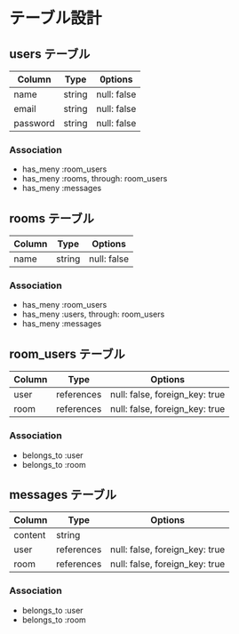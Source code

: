 # テーブル設計

## users テーブル

| Column   | Type        | 0ptions          |
| ------   | ----------- | ---------------- |
| name     | string      | null: false      |
| email    | string      | null: false      |
| password | string      | null: false      |

### Association

- has_meny :room_users
- has_meny :rooms, through: room_users
- has_meny :messages

## rooms テーブル

| Column | Type   | Options     |
| ------ | ------ | ----------- |
| name   | string | null: false |

### Association

- has_meny :room_users
- has_meny :users, through: room_users
- has_meny :messages

## room_users テーブル

| Column | Type       | Options                        |
| ------ | ---------- | ------------------------------ |
| user   | references | null: false, foreign_key: true |
| room   | references | null: false, foreign_key: true |

### Association

- belongs_to :user
- belongs_to :room

## messages テーブル

| Column  | Type       | Options                        |
| ------- | ---------- | ------------------------------ |
| content | string     |                                |
| user    | references | null: false, foreign_key: true |
| room    | references | null: false, foreign_key: true |

### Association

- belongs_to :user
- belongs_to :room
